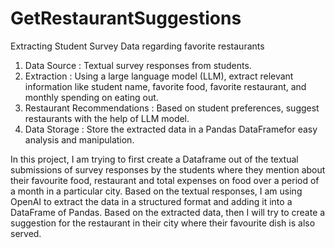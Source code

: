 # GetRestaurantSuggestions
Extracting Student Survey Data regarding favorite restaurants
1. Data Source : Textual survey responses from students.
2. Extraction : Using a large language model (LLM), extract relevant information like student name, favorite food, favorite restaurant, and monthly spending on eating out.
3. Restaurant Recommendations : Based on student preferences, suggest restaurants with the help of LLM model.
4. Data Storage : Store the extracted data in a Pandas DataFramefor easy analysis and manipulation.

In this project, I am trying to first create a Dataframe out of the textual submissions of survey responses by the students where they mention about their favourite food, restaurant and total expenses on food over a period of a month in a particular city. Based on the textual responses, I am using OpenAI to extract the data in a structured format and adding it into a DataFrame of Pandas. Based on the extracted data, then I will try to create a suggestion for the restaurant in their city where their favourite dish is also served.
